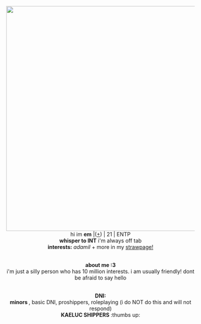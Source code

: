 <p align="center">
    <img width="600" src="https://static.wikia.nocookie.net/id5/images/2/25/GreenhouseConceptArtCN.png/revision/latest/scale-to-width-down/500?cb=20240907094512"
<p align="center">
</br>hi im <b>em</b> |(<a href=https://en.pronouns.page/@Adamilcake>+</a>) | 21 | ENTP
<br><b>whisper to INT</b> i'm always off tab 
<br><b>interests:</b> <i>adamil</i> + more in my  <a href=https://emsop.straw.page/>strawpage!</a>
<p align="center">
    <br><b>about me :3 </b>
 <br> i'm just a silly person who has 10 million interests. i am usually friendly! dont be afraid to say hello 
<p align="center">
    <br><b>DNI:</b>
 <br><b> minors </b>, basic DNI, proshippers, roleplaying (i do NOT do this and will not respond) <br><b>KAELUC SHIPPERS</b> :thumbs up:
